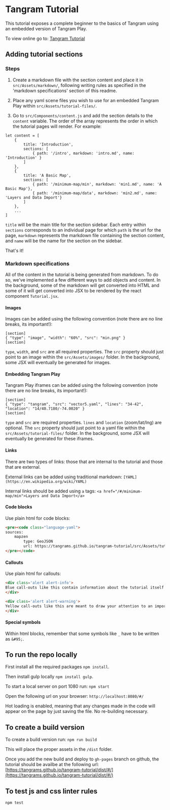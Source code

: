 # Tangram Tutorial

This tutorial exposes a complete beginner to the basics of Tangram using an embedded version of Tangram Play.

To view online go to: [Tangram Tutorial](https://tangrams.github.io/tangram-tutorial/dist/#/)

## Adding tutorial sections

### Steps

1. Create a markdown file with the section content and place it in `src/Assets/markdown/`, following writing rules as specified in the 'markdown specifications' section of this readme.

2. Place any yaml scene files you wish to use for an embedded Tangram Play within `src/Assets/tutorial-files/`.

3. Go to `src/Components/content.js` and add the section details to the `content` variable. The order of the array represents the order in which the tutorial pages will render. For example:

```
let content = [
    {
        title: 'Introduction',
        sections: [
            { path: '/intro', markdown: 'intro.md', name: 'Introduction' }
        ]
    },
    {
        title: 'A Basic Map',
        sections: [
            { path: '/minimum-map/min', markdown: 'min1.md', name: 'A Basic Map'},
            { path: '/minimum-map/data', markdown: 'min2.md', name: 'Layers and Data Import'}
        ]
    },
    ...
]
```

`title` will be the main title for the section sidebar. Each entry within `sections` corresponds to an individual page for which `path` is the url for the page, `markdown` represents the markdown file containing the section content, and `name` will be the name for the section on the sidebar.

That's it!

### Markdown specifications

All of the content in the tutorial is being generated from markdown. To do so, we've implemented a few different ways to add objects and content. In the background, some of the markdown will get converted into HTML and some of it will get converted into JSX to be rendered by the react component `Tutorial.jsx`.

#### Images

Images can be added using the following convention (note there are no line breaks, its important!):

```
[section]
{ "type": "image", "width": "60%", "src": "min.png" }
[section]
```

`type`, `width`, and `src` are all required properties. The `src` property should just point to an image within the `src/Assets/images/` folder. In the background, some JSX will eventually be generated for images.

#### Embedding Tangram Play

Tangram Play iframes can be added using the following convention (note there are no line breaks, its important!):

```
[section]
{ "type": "tangram", "src": "vector5.yaml", "lines": "34-42", "location": "14/40.7180/-74.0020" }
[section]
```

`type` and `src` are required properties. `lines` and `location` (zoom/lat/lng) are optional. The `src` property should just point to a yaml file within the `src/Assets/tutorial-files/` folder. In the background, some JSX will eventually be generated for these iframes.

#### Links

There are two types of links: those that are internal to the tutorial and those that are external.

External links can be added using traditional markdown: `[YAML](https://en.wikipedia.org/wiki/YAML)`

Internal links should be added using `a` tags: `<a href="/#/minimum-map/min">Layers and Data Import</a>`

#### Code blocks

Use plain html for code blocks:

```html
<pre><code class="language-yaml">
sources:
	mapzen
        type: GeoJSON
        url: https://tangrams.github.io/tangram-tutorial/src/Assets/tutorial-files/countries-data.geojson
</pre></code>
```

#### Callouts

Use plain html for callouts:

```html
<div class='alert alert-info'>
Blue call-outs like this contain information about the tutorial itself or mapping tidbits.
</div>
```

```html
<div class='alert alert-warning'>
Yellow call-outs like this are meant to draw your attention to an important idea or distinction you should keep in mind while writing Tangram code.
</div>
```

#### Special symbols

Within html blocks, remember that some symbols like `_` have to be written as `&#95;`.

## To run the repo locally

First install all the required packages `npm install`.

Then install gulp locally `npm install gulp`.

To start a local server on port 1080 run: `npm start`

Open the following url on your browser: `http://localhost:8080/#/`

Hot loading is enabled, meaning that any changes made in the code will appear on the page by just saving the file. No re-building necessary.

## To create a build version

To create a build version run: `npm run build`

This will place the proper assets in the `/dist` folder.

Once you add the new build and deploy to `gh-pages` branch on github, the tutorial should be availbe at the following url: [https://tangrams.github.io/tangram-tutorial/dist/#/](https://tangrams.github.io/tangram-tutorial/dist/#/)

## To test js and css linter rules

`npm test`

